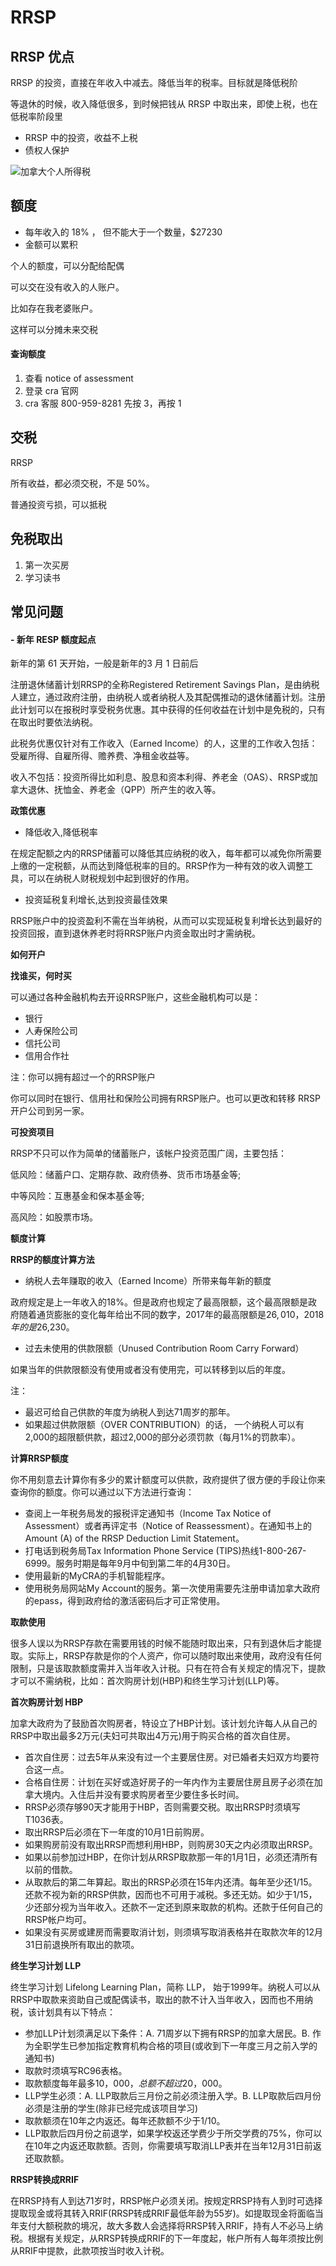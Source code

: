 # RRSP



## RRSP 优点

RRSP 的投资，直接在年收入中减去。降低当年的税率。目标就是降低税阶

等退休的时候，收入降低很多，到时候把钱从 RRSP 中取出来，即使上税，也在低税率阶段里

- RRSP 中的投资，收益不上税
- 债权人保护

![加拿大个人所得税](../../imgs/加拿大个人所得税.png)

## 额度



- 每年收入的 18% ， 但不能大于一个数量，$27230
- 金额可以累积





个人的额度，可以分配给配偶



可以交在没有收入的人账户。

比如存在我老婆账户。

这样可以分摊未来交税



#### 查询额度

1. 查看 notice of assessment
2. 登录 cra 官网
3. cra 客服 800-959-8281 先按 3，再按 1

## 交税



RRSP

所有收益，都必须交税，不是 50%。

普通投资亏损，可以抵税





## 免税取出



1. 第一次买房
2. 学习读书



## 常见问题



#### - 新年 RESP 额度起点

新年的第 61 天开始，一般是新年的3 月 1 日前后



注册退休储蓄计划RRSP的全称Registered Retirement Savings Plan，是由纳税人建立，通过政府注册，由纳税人或者纳税人及其配偶推动的退休储蓄计划。注册此计划可以在报税时享受税务优惠。其中获得的任何收益在计划中是免税的，只有在取出时要依法纳税。

此税务优惠仅针对有工作收入（Earned Income）的人，这里的工作收入包括：受雇所得、自雇所得、赡养费、净租金收益等。

收入不包括：投资所得比如利息、股息和资本利得、养老金（OAS）、RRSP或加拿大退休、抚恤金、养老金（QPP）所产生的收入等。

**政策优惠**

- 降低收入,降低税率

在规定配额之内的RRSP储蓄可以降低其应纳税的收入，每年都可以减免你所需要上缴的一定税额，从而达到降低税率的目的。RRSP作为一种有效的收入调整工具，可以在纳税人财税规划中起到很好的作用。

- 投资延税复利增长,达到投资最佳效果

RRSP账户中的投资盈利不需在当年纳税，从而可以实现延税复利增长达到最好的投资回报，直到退休养老时将RRSP账户内资金取出时才需纳税。

**如何开户**

**找谁买，何时买**

可以通过各种金融机构去开设RRSP账户，这些金融机构可以是：

- 银行
- 人寿保险公司
- 信托公司
- 信用合作社

注：你可以拥有超过一个的RRSP账户

你可以同时在银行、信用社和保险公司拥有RRSP账户。也可以更改和转移 RRSP 开户公司到另一家。

**可投资项目**

RRSP不只可以作为简单的储蓄账户，该帐户投资范围广阔，主要包括：

低风险：储蓄户口、定期存款、政府债券、货币市场基金等;

中等风险：互惠基金和保本基金等;

高风险：如股票市场。

**额度计算**

**RRSP的额度计算方法**

- 纳税人去年赚取的收入（Earned Income）所带来每年新的额度

政府规定是上一年收入的18%。但是政府也规定了最高限额，这个最高限额是政府随着通货膨胀的变化每年给出不同的数字，2017年的最高限额是$26,010，2018年的是$26,230。

- 过去未使用的供款限额（Unused Contribution Room Carry Forward）

如果当年的供款限额没有使用或者没有使用完，可以转移到以后的年度。

注：

- 最迟可给自己供款的年度为纳税人到达71周岁的那年。
- 如果超过供款限额（OVER CONTRIBUTION）的话， 一个纳税人可以有2,000的超限额供款，超过2,000的部分必须罚款（每月1%的罚款率）。

**计算RRSP额度**

你不用刻意去计算你有多少的累计额度可以供款，政府提供了很方便的手段让你来查询你的额度。你可以通过以下方法进行查询：

- 查阅上一年税务局发的报税评定通知书（Income Tax Notice of Assessment）或者再评定书（Notice of Reassessment）。在通知书上的Amount (A) of the RRSP Deduction Limit Statement。
- 打电话到税务局Tax Information Phone Service (TIPS)热线1-800-267-6999。服务时期是每年9月中旬到第二年的4月30日。
- 使用最新的MyCRA的手机智能程序。
- 使用税务局网站My Account的服务。第一次使用需要先注册申请加拿大政府的epass，得到政府给的激活密码后才可正常使用。

**取款使用**

很多人误以为RRSP存款在需要用钱的时候不能随时取出来，只有到退休后才能提取。实际上，RRSP存款是你的个人资产，你可以随时取出来使用，政府没有任何限制，只是该取款额度需并入当年收入计税。只有在符合有关规定的情况下，提款才可以不需纳税，比如：首次购房计划(HBP)和终生学习计划(LLP)等。

**首次购房计划 HBP**

加拿大政府为了鼓励首次购房者，特设立了HBP计划。该计划允许每人从自己的RRSP中取出最多2万元(夫妇可共取出4万元)用于购买合格的首次自住房。

- 首次自住房：过去5年从来没有过一个主要居住房。对已婚者夫妇双方均要符合这一点。
- 合格自住房：计划在买好或造好房子的一年内作为主要居住房且房子必须在加拿大境内。入住后并没有要求购房者至少要住多长时间。
- RRSP必须存够90天才能用于HBP，否则需要交税。取出RRSP时须填写T1036表。
- 取出RRSP后必须在下一年度的10月1日前购房。
- 如果购房前没有取出RRSP而想利用HBP，则购房30天之内必须取出RRSP。
- 如果以前参加过HBP，在你计划从RRSP取款那一年的1月1日，必须还清所有以前的借款。
- 从取款后的第二年算起。取出的RRSP必须在15年内还清。每年至少还1/15。还款不视为新的RRSP供款，因而也不可用于减税。多还无妨。如少于1/15，少还部分视为当年收入。还款不一定还到原来取款的机构。还款于任何自己的RRSP帐户均可。
- 如果没有买房或建房而需要取消计划，则须填写取消表格并在取款次年的12月31日前退换所有取出的款项。

**终生学习计划 LLP**

终生学习计划 Lifelong Learning Plan，简称 LLP， 始于1999年。纳税人可以从RRSP中取款来资助自己或配偶读书，取出的款不计入当年收入，因而也不用纳税，该计划具有以下特点：

- 参加LLP计划须满足以下条件：A. 71周岁以下拥有RRSP的加拿大居民。B. 作为全职学生已参加指定教育机构合格的项目(或收到下一年度三月之前入学的通知书)
- 取款时须填写RC96表格。
- 取款额度每年最多$10，000，总额不超过$20，000。
- LLP学生必须：A. LLP取款后三月份之前必须注册入学。B. LLP取款后四月份必须是注册的学生(除非已经完成该项目学习)
- 取款额须在10年之内返还。每年还款额不少于1/10。
- LLP取款后四月份之前退学，如果学校返还学费少于所交学费的75%，你可以在10年之内返还取款额。否则，你需要填写取消LLP表并在当年12月31日前返还取款额。

**RRSP转换成RRIF**

在RRSP持有人到达71岁时，RRSP帐户必须关闭。按规定RRSP持有人到时可选择提取现金或将其转入RRIF(RRSP转成RRIF最低年龄为55岁)。如提取现金将面临当年支付大额税款的境况，故大多数人会选择将RRSP转入RRIF，持有人不必马上纳税。根据有关规定，从RRSP转换成RRIF的下一年度起，帐户所有人每年须按比例从RRIF中提款，此款项按当时收入计税。